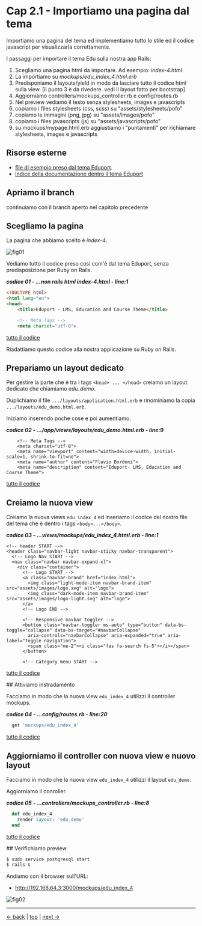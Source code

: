 # <a name="top"></a> Cap 2.1 - Importiamo una pagina dal tema

Importiamo una pagina del tema ed implementiamo tutto lo stile ed il codice javascript per visualizzarla correttamente.

I passaggi per importare il tema Edu sulla nostra app Rails:

1. Scegliamo una pagina html da importare. Ad esempio: *index-4.html*
2. La importiamo su *mockups/edu_index_4.html.erb*
3. Predisponiamo il layouts/yield in modo da lasciare tutto il codice html sulla view.
    [il punto 3 è da rivedere. vedi il layout fatto per bootstrap]
4. Aggiorniamo controllers/mockups_controller.rb e config/routes.rb
5. Nel preview vediamo il testo senza stylesheets, images e javascripts
6. copiamo i files stylesheets (css, scss) su "assets/stylesheets/pofo"
7. copiamo le immagini (png, jpg) su "assets/images/pofo"
8. copiamo i files javascripts (js) su "assets/javascripts/pofo"
9. su mockups/mypage.html.erb aggiustiamo i "puntamenti" per richiamare stylesheets, images e javascripts



## Risorse esterne

- [file di esempio preso dal tema Eduport](file:///Users/FB/eduport_v1.2.0/template/index-4.html).
- [indice della documentazione dentro il tema Eduport](file:///Users/FB/eduport_v1.2.0/template/docs/index.html)



## Apriamo il branch

continuiamo con il branch aperto nel capitolo precedente


## Scegliamo la pagina

La pagina che abbiamo scelto è *index-4*.

![fig01](https://github.com/flaviobordonidev/leanpubabrandnewcms/blob/master/15-theme-edu/02-mockups-first-page/01_fig01-index-4.png)

Vediamo tutto il codice <html> preso così com'è dal tema Eduport, senza predisposizione per Ruby on Rails.

***codice 01 - ...non rails html index-4.html - line:1***

```html
<!DOCTYPE html>
<html lang="en">
<head>
	<title>Eduport - LMS, Education and Course Theme</title>

	<!-- Meta Tags -->
	<meta charset="utf-8">
```

[tutto il codice](https://github.com/flaviobordonidev/leanpubabrandnewcms/blob/master/15-theme-edu/02-mockups-first-page/01_01-index-4.html)

Riadattiamo questo codice alla nostra applicazione su Ruby on Rails.



## Prepariamo un layout dedicato

Per gestire la parte che è tra i tags `<head> ... </head>` creiamo un layout dedicato che chiamiamo *edu_demo*.

Duplichiamo il file `.../layouts/application.html.erb` e rinominiamo la copia `.../layouts/edu_demo.html.erb`. 

Iniziamo inserendo poche cose e poi aumentiamo.

***codice 02 - .../app/views/layouts/edu_demo.html.erb - line:9***

```html+erb
  	<!-- Meta Tags -->
  	<meta charset="utf-8">
    <meta name="viewport" content="width=device-width, initial-scale=1, shrink-to-fit=no">
  	<meta name="author" content="Flavio Bordoni">
  	<meta name="description" content="Eduport- LMS, Education and Course Theme">
```

[tutto il codice](https://github.com/flaviobordonidev/leanpubabrandnewcms/blob/master/15-theme-edu/02-mockups-first-page/01_02-views-layouts-edu_demo.html.erb)



## Creiamo la nuova view

Creiamo la nuova views `edu_index_4` ed inseriamo il codice del nostro file del tema che è dentro i tags `<body>...</body>`.

***codice 03 - ...views/mockups/edu_index_4.html.erb - line:1***

```html+erb
<!-- Header START -->
<header class="navbar-light navbar-sticky navbar-transparent">
  <!-- Logo Nav START -->
  <nav class="navbar navbar-expand-xl">
    <div class="container">
      <!-- Logo START -->
      <a class="navbar-brand" href="index.html">
        <img class="light-mode-item navbar-brand-item" src="assets/images/logo.svg" alt="logo">
        <img class="dark-mode-item navbar-brand-item" src="assets/images/logo-light.svg" alt="logo">
      </a>
      <!-- Logo END -->
  
      <!-- Responsive navbar toggler -->
      <button class="navbar-toggler ms-auto" type="button" data-bs-toggle="collapse" data-bs-target="#navbarCollapse"
        aria-controls="navbarCollapse" aria-expanded="true" aria-label="Toggle navigation">
        <span class="me-2"><i class="fas fa-search fs-5"></i></span>
      </button>
  
      <!-- Category menu START -->
```

[tutto il codice](https://github.com/flaviobordonidev/leanpubabrandnewcms/blob/master/15-theme-edu/02-mockups-first-page/01_03-views-mockups-edu_index_4.html.erb)



## Attiviamo instradamento

Facciamo in modo che la nuova view `edu_index_4` utilizzi il controller mockups. 

***codice 04 - ...config/routes.rb - line:20***

```ruby
  get 'mockups/edu_index_4'
```

[tutto il codice](https://github.com/flaviobordonidev/leanpubabrandnewcms/blob/master/15-theme-edu/02-mockups-first-page/01_04-config-routes.rb)



## Aggiorniamo il controller con nuova view e nuovo layout

Facciamo in modo che la nuova view `edu_index_4` utilizzi il layout `edu_demo`.

Aggiorniamo il conroller.

***codice 05 - ...controllers/mockups_controller.rb - line:8***

```ruby
  def edu_index_4
    render layout: 'edu_demo'
  end
```

[tutto il codice](https://github.com/flaviobordonidev/leanpubabrandnewcms/blob/master/15-theme-edu/02-mockups-first-page/01_05-controllers-mockups_controller.rb)



## Verifichiamo preview

```bash
$ sudo service postgresql start
$ rails s
```

Andiamo con il browser sull'URL:

- http://192.168.64.3:3000/mockups/edu_index_4

![fig02](https://github.com/flaviobordonidev/leanpubabrandnewcms/blob/master/15-theme-edu/02-mockups-first-page/01_fig02-edu_index_4.png)






---

[<- back](https://github.com/flaviobordonidev/leanpubabrandnewcms/blob/master/15-theme-edu/02-mockups-first-page/01_00-steps.md)
 | [top](#top) |
[next ->](https://github.com/flaviobordonidev/leanpubabrandnewcms/blob/master/15-theme-edu/02-mockups-first-page/01_00-steps.md)
